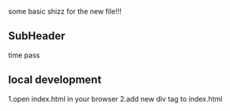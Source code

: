 some basic shizz for the new file!!!


## SubHeader
time pass

## local development
1.open index.html in your browser
2.add new div tag to index.html

